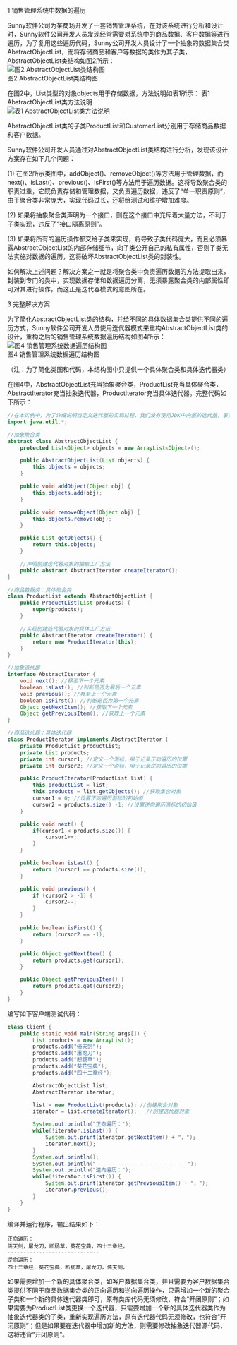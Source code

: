 1 销售管理系统中数据的遍历  

Sunny软件公司为某商场开发了一套销售管理系统，在对该系统进行分析和设计时，Sunny软件公司开发人员发现经常需要对系统中的商品数据、客户数据等进行遍历，为了复用这些遍历代码，Sunny公司开发人员设计了一个抽象的数据集合类AbstractObjectList，而将存储商品和客户等数据的类作为其子类，AbstractObjectList类结构如图2所示：  
![图2 AbstractObjectList类结构图](https://upload-images.jianshu.io/upload_images/5792176-18ceaed2eaa88cec.jpg?imageMogr2/auto-orient/strip%7CimageView2/2/w/1240)  
图2 AbstractObjectList类结构图  

在图2中，List类型的对象objects用于存储数据，方法说明如表1所示： 表1 AbstractObjectList类方法说明  
![表1 AbstractObjectList类方法说明](https://upload-images.jianshu.io/upload_images/5792176-e72a4717956e41a3.png?imageMogr2/auto-orient/strip%7CimageView2/2/w/1240)  

AbstractObjectList类的子类ProductList和CustomerList分别用于存储商品数据和客户数据。

Sunny软件公司开发人员通过对AbstractObjectList类结构进行分析，发现该设计方案存在如下几个问题：

(1) 在图2所示类图中，addObject()、removeObject()等方法用于管理数据，而next()、isLast()、previous()、isFirst()等方法用于遍历数据。这将导致聚合类的职责过重，它既负责存储和管理数据，又负责遍历数据，违反了“单一职责原则”，由于聚合类非常庞大，实现代码过长，还将给测试和维护增加难度。

(2) 如果将抽象聚合类声明为一个接口，则在这个接口中充斥着大量方法，不利于子类实现，违反了“接口隔离原则”。

(3) 如果将所有的遍历操作都交给子类来实现，将导致子类代码庞大，而且必须暴露AbstractObjectList的内部存储细节，向子类公开自己的私有属性，否则子类无法实施对数据的遍历，这将破坏AbstractObjectList类的封装性。

如何解决上述问题？解决方案之一就是将聚合类中负责遍历数据的方法提取出来，封装到专门的类中，实现数据存储和数据遍历分离，无须暴露聚合类的内部属性即可对其进行操作，而这正是迭代器模式的意图所在。

3 完整解决方案

为了简化AbstractObjectList类的结构，并给不同的具体数据集合类提供不同的遍历方式，Sunny软件公司开发人员使用迭代器模式来重构AbstractObjectList类的设计，重构之后的销售管理系统数据遍历结构如图4所示：  
![图4 销售管理系统数据遍历结构图](https://upload-images.jianshu.io/upload_images/5792176-923c4c7d78f5cab2.jpg?imageMogr2/auto-orient/strip%7CimageView2/2/w/1240)  
图4 销售管理系统数据遍历结构图  

（注：为了简化类图和代码，本结构图中只提供一个具体聚合类和具体迭代器类）

在图4中，AbstractObjectList充当抽象聚合类，ProductList充当具体聚合类，AbstractIterator充当抽象迭代器，ProductIterator充当具体迭代器。完整代码如下所示：  
```java
//在本实例中，为了详细说明自定义迭代器的实现过程，我们没有使用JDK中内置的迭代器，事实上，JDK内置迭代器已经实现了对一个List对象的正向遍历  
import java.util.*;  

//抽象聚合类  
abstract class AbstractObjectList {  
    protected List<Object> objects = new ArrayList<Object>();  

    public AbstractObjectList(List objects) {  
        this.objects = objects;  
    }  

    public void addObject(Object obj) {  
        this.objects.add(obj);  
    }  

    public void removeObject(Object obj) {  
        this.objects.remove(obj);  
    }  

    public List getObjects() {  
        return this.objects;  
    }  

    //声明创建迭代器对象的抽象工厂方法  
    public abstract AbstractIterator createIterator();  
}  

//商品数据类：具体聚合类  
class ProductList extends AbstractObjectList {  
    public ProductList(List products) {  
        super(products);  
    }  

    //实现创建迭代器对象的具体工厂方法  
    public AbstractIterator createIterator() {  
        return new ProductIterator(this);  
    }  
}   

//抽象迭代器  
interface AbstractIterator {  
    void next(); //移至下一个元素  
    boolean isLast(); //判断是否为最后一个元素  
    void previous(); //移至上一个元素  
    boolean isFirst(); //判断是否为第一个元素  
    Object getNextItem(); //获取下一个元素  
    Object getPreviousItem(); //获取上一个元素  
}  

//商品迭代器：具体迭代器  
class ProductIterator implements AbstractIterator {  
    private ProductList productList;  
    private List products;  
    private int cursor1; //定义一个游标，用于记录正向遍历的位置  
    private int cursor2; //定义一个游标，用于记录逆向遍历的位置  

    public ProductIterator(ProductList list) {  
        this.productList = list;  
        this.products = list.getObjects(); //获取集合对象  
        cursor1 = 0; //设置正向遍历游标的初始值  
        cursor2 = products.size() -1; //设置逆向遍历游标的初始值  
    }  

    public void next() {  
        if(cursor1 < products.size()) {  
            cursor1++;  
        }  
    }  

    public boolean isLast() {  
        return (cursor1 == products.size());  
    }  

    public void previous() {  
        if (cursor2 > -1) {  
            cursor2--;  
        }  
    }  

    public boolean isFirst() {  
        return (cursor2 == -1);  
    }  

    public Object getNextItem() {  
        return products.get(cursor1);  
    }   

    public Object getPreviousItem() {  
        return products.get(cursor2);  
    }     
}
```

编写如下客户端测试代码：
```java
class Client {  
    public static void main(String args[]) {  
        List products = new ArrayList();  
        products.add("倚天剑");  
        products.add("屠龙刀");  
        products.add("断肠草");  
        products.add("葵花宝典");  
        products.add("四十二章经");  

        AbstractObjectList list;  
        AbstractIterator iterator;  

        list = new ProductList(products); //创建聚合对象  
        iterator = list.createIterator();   //创建迭代器对象  

        System.out.println("正向遍历：");      
        while(!iterator.isLast()) {  
            System.out.print(iterator.getNextItem() + "，");  
            iterator.next();  
        }  
        System.out.println();  
        System.out.println("-----------------------------");  
        System.out.println("逆向遍历：");  
        while(!iterator.isFirst()) {  
            System.out.print(iterator.getPreviousItem() + "，");  
            iterator.previous();  
        }  
    }  
}
```  

编译并运行程序，输出结果如下：
```
正向遍历：
倚天剑，屠龙刀，断肠草，葵花宝典，四十二章经，
-----------------------------
逆向遍历：
四十二章经，葵花宝典，断肠草，屠龙刀，倚天剑，
```

如果需要增加一个新的具体聚合类，如客户数据集合类，并且需要为客户数据集合类提供不同于商品数据集合类的正向遍历和逆向遍历操作，只需增加一个新的聚合子类和一个新的具体迭代器类即可，原有类库代码无须修改，符合“开闭原则”；如果需要为ProductList类更换一个迭代器，只需要增加一个新的具体迭代器类作为抽象迭代器类的子类，重新实现遍历方法，原有迭代器代码无须修改，也符合“开闭原则”；但是如果要在迭代器中增加新的方法，则需要修改抽象迭代器源代码，这将违背“开闭原则”。
